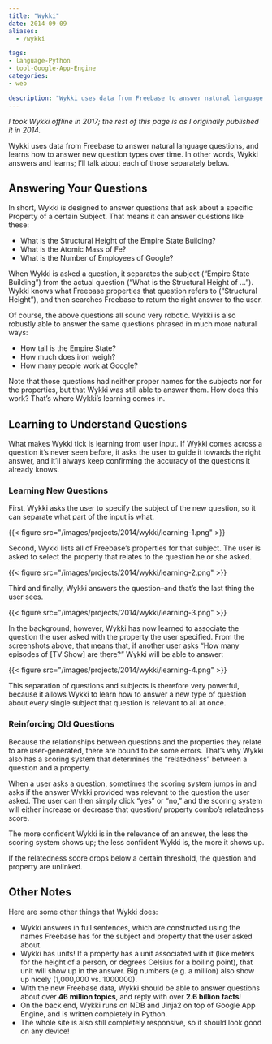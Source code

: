 ```yaml
---
title: "Wykki"
date: 2014-09-09
aliases:
  - /wykki

tags:
- language-Python
- tool-Google-App-Engine
categories:
- web

description: "Wykki uses data from Freebase to answer natural language questions, and learns how to answer new question types over time."
---
```


_I took Wykki offline in 2017; the rest of this page is as I originally published it in 2014._

Wykki uses data from Freebase to answer natural language questions, and learns how to answer new question types over time. In other words, Wykki answers and learns; I’ll talk about each of those separately below.

## Answering Your Questions

In short, Wykki is designed to answer questions that ask about a specific Property of a certain Subject. That means it can answer questions like these:

- What is the Structural Height of the Empire State Building?
- What is the Atomic Mass of Fe?
- What is the Number of Employees of Google?

When Wykki is asked a question, it separates the subject (“Empire State Building”) from the actual question (“What is the Structural Height of …”). Wykki knows what Freebase properties that question refers to (“Structural Height”), and then searches Freebase to return the right answer to the user.

Of course, the above questions all sound very robotic. Wykki is also robustly able to answer the same questions phrased in much more natural ways:

- How tall is the Empire State?
- How much does iron weigh?
- How many people work at Google?

Note that those questions had neither proper names for the subjects nor for the properties, but that Wykki was still able to answer them. How does this work? That’s where Wykki’s learning comes in.

## Learning to Understand Questions

What makes Wykki tick is learning from user input. If Wykki comes across a question it’s never seen before, it asks the user to guide it towards the right answer, and it’ll always keep confirming the accuracy of the questions it already knows.

### Learning New Questions

First, Wykki asks the user to specify the subject of the new question, so it can separate what part of the input is what.

{{< figure src="/images/projects/2014/wykki/learning-1.png" >}}

Second, Wykki lists all of Freebase’s properties for that subject. The user is asked to select the property that relates to the question he or she asked.

{{< figure src="/images/projects/2014/wykki/learning-2.png" >}}

Third and finally, Wykki answers the question–and that’s the last thing the user sees.

{{< figure src="/images/projects/2014/wykki/learning-3.png" >}}

In the background, however, Wykki has now learned to associate the question the user asked with the property the user specified. From the screenshots above, that means that, if another user asks “How many episodes of [TV Show] are there?” Wykki will be able to answer:

{{< figure src="/images/projects/2014/wykki/learning-4.png" >}}

This separation of questions and subjects is therefore very powerful, because it allows Wykki to learn how to answer a new type of question about every single subject that question is relevant to all at once.

### Reinforcing Old Questions

Because the relationships between questions and the properties they relate to are user-generated, there are bound to be some errors. That’s why Wykki also has a scoring system that determines the “relatedness” between a question and a property.

When a user asks a question, sometimes the scoring system jumps in and asks if the answer Wykki provided was relevant to the question the user asked. The user can then simply click “yes” or “no,” and the scoring system will either increase or decrease that question/ property combo’s relatedness score.

The more confident Wykki is in the relevance of an answer, the less the scoring system shows up; the less confident Wykki is, the more it shows up.

If the relatedness score drops below a certain threshold, the question and property are unlinked.

## Other Notes

Here are some other things that Wykki does:

- Wykki answers in full sentences, which are constructed using the names Freebase has for the subject and property that the user asked about.
- Wykki has units! If a property has a unit associated with it (like meters for the height of a person, or degrees Celsius for a boiling point), that unit will show up in the answer. Big numbers (e.g. a million) also show up nicely (1,000,000 vs. 1000000).
- With the new Freebase data, Wykki should be able to answer questions about over **46 million topics**, and reply with over **2.6 billion facts**!
- On the back end, Wykki runs on NDB and Jinja2 on top of Google App Engine, and is written completely in Python.
- The whole site is also still completely responsive, so it should look good on any device!
